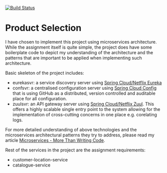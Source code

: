 [![Build Status](https://travis-ci.org/bilalwahla/product-selection.svg?branch=master)](https://travis-ci.org/bilalwahla/product-selection)

# Product Selection

I have chosen to implement this project using microservices architecture. While the assignment itself is quite simple, the project does have some boilerplate code to depict my understanding of the architecture and the patterns that are important to be applied when implementing such architecture.

Basic skeleton of the project includes:

 * eurekasvr: a service discovery server using [Spring Cloud/Netflix Eureka](http://cloud.spring.io/spring-cloud-netflix/)
 * confsvr: a centralised configuration server using [Spring Cloud Config](http://cloud.spring.io/spring-cloud-config/) that is using GitHub as a distributed, version controlled and auditable place for all configuration.
 * zuulsvr: an API gateway server using [Spring Cloud/Netflix Zuul](http://cloud.spring.io/spring-cloud-netflix/). This offers a highly scalable single entry point to the system allowing for the implementation of cross-cutting concerns in one place e.g. corelating logs.

For more detailed understanding of above technologies and the microservices architectural patterns they try to address, please read my article [Microservices - More Than Writing Code](https://dzone.com/articles/microservices-more-than-writing-code).

Rest of the services in the project are the assignment requirements:

 * customer-location-service
 * catalogue-service

